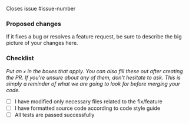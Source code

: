 Closes issue #issue-number

### Proposed changes
If it fixes a bug or resolves a feature request, be sure to describe the big picture of your changes here.

### Checklist
_Put an `x` in the boxes that apply. You can also fill these out after creating the PR. If you're unsure about any of them, don't hesitate to ask. This is simply a reminder of what we are going to look for before merging your code._

- [ ] I have modified only necessary files related to the fix/feature
- [ ] I have formatted source code according to code style guide
- [ ] All tests are passed successfully
